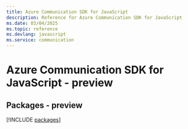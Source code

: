 ```yaml
---
title: Azure Communication SDK for JavaScript
description: Reference for Azure Communication SDK for JavaScript
ms.date: 03/04/2025
ms.topic: reference
ms.devlang: javascript
ms.service: communication
---
```

# Azure Communication SDK for JavaScript - preview
## Packages - preview
[!INCLUDE [packages](communication-index.md)]
